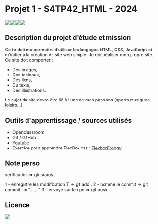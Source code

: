 # Projet 1 - S4TP42_HTML - 2024
<img src="https://img.shields.io/badge/html5%20-%23E34F26.svg?&style=for-the-badge&logo=html5&logoColor=white"/><img src="https://img.shields.io/badge/css3%20-%231572B6.svg?&style=for-the-badge&logo=css3&logoColor=white"/><img src="https://img.shields.io/badge/javascript-%23323330.svg?style=for-the-badge&logo=javascript&logoColor=%23F7DF1E"/><img src="https://img.shields.io/badge/git%20-%23F05033.svg?&style=for-the-badge&logo=git&logoColor=white"/>


## Description du projet d'étude et mission
Ce tp doit me permettre d’utiliser les langages HTML, CSS, JavaScript et m'initier à la création de site web simple.
Je doit réaliser mon propre site. Ce site doit comporter :

- Des images,
- Des tableaux,
- Des liens,
- Du texte,
- Des illustrations.

Le sujet du site devra être lié à l’une de mes passions (sports musiques loisirs…)

## Outils d'apprentissage / sources utilisés

- Openclassroom
- Git / GitHub
- Youtube
- Exercice pour apprendre FlexBox css : [FlexboxFroggy](https://flexboxfroggy.com/#fr)  

## Note perso
verification => git status

1 - enregistre les modification  T => git add .
2 - nomme le commit => git commit -m "......."
3 - envoye sur le ripo => git push

## Licence

<img src='https://forthebadge.com/images/badges/open-source.svg' />
